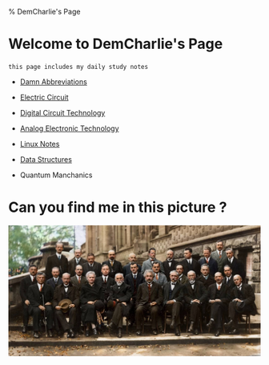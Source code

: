 % DemCharlie's Page

# Welcome to DemCharlie's Page

`this page includes my daily study notes`

- [Damn Abbreviations](./DamnAbbreviation.md)

- [Electric Circuit](./ElectricCircuit.md)

- [Digital Circuit Technology](./404.html)

- [Analog Electronic Technology](./AnalogElectronicTechnology.md)

- [Linux Notes](./LinuxNotes.md)

- [Data Structures](./DataStructures.md)

- Quantum Manchanics

# Can you find me in this picture ?

![找不到图片](./索维尔会议.jpg)
